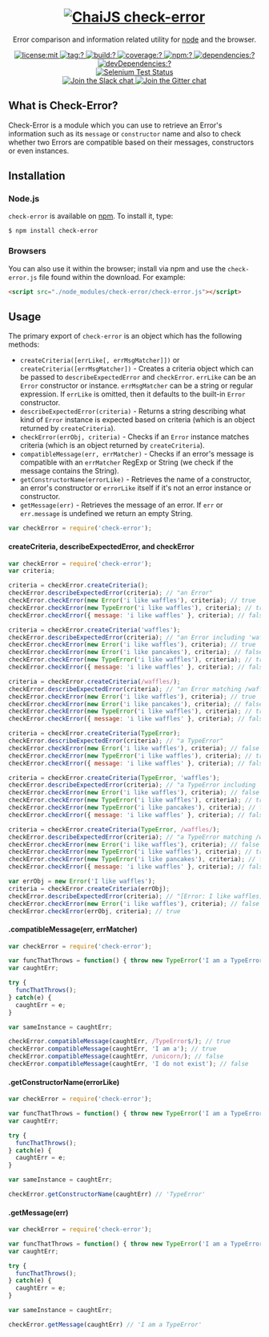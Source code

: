 <h1 align=center>
  <a href="http://chaijs.com" title="Chai Documentation">
    <img alt="ChaiJS" src="http://chaijs.com/img/chai-logo.png"/> check-error
  </a>
</h1>

<p align=center>
  Error comparison and information related utility for <a href="http://nodejs.org">node</a> and the browser.
</p>

<p align=center>
  <a href="./LICENSE">
    <img
      alt="license:mit"
      src="https://img.shields.io/badge/license-mit-green.svg?style=flat-square"
    />
  </a>
  <a href="https://github.com/chaijs/check-error/releases">
    <img
      alt="tag:?"
      src="https://img.shields.io/github/tag/chaijs/check-error.svg?style=flat-square"
    />
  </a>
  <a href="https://travis-ci.org/chaijs/check-error">
    <img
      alt="build:?"
      src="https://img.shields.io/travis/chaijs/check-error/master.svg?style=flat-square"
    />
  </a>
  <a href="https://coveralls.io/r/chaijs/check-error">
    <img
      alt="coverage:?"
      src="https://img.shields.io/coveralls/chaijs/check-error/master.svg?style=flat-square"
    />
  </a>
  <a href="https://www.npmjs.com/packages/check-error">
    <img
      alt="npm:?"
      src="https://img.shields.io/npm/v/check-error.svg?style=flat-square"
    />
  </a>
  <a href="https://www.npmjs.com/packages/check-error">
    <img
      alt="dependencies:?"
      src="https://img.shields.io/npm/dm/check-error.svg?style=flat-square"
    />
  </a>
  <a href="">
    <img
      alt="devDependencies:?"
      src="https://img.shields.io/david/chaijs/check-error.svg?style=flat-square"
    />
  </a>
  <br/>
  <a href="https://saucelabs.com/u/chaijs-check-error">
    <img
      alt="Selenium Test Status"
      src="https://saucelabs.com/browser-matrix/chaijs-check-error.svg"
    />
  </a>
  <br>
  <a href="https://chai-slack.herokuapp.com/">
    <img
      alt="Join the Slack chat"
      src="https://img.shields.io/badge/slack-join%20chat-E2206F.svg?style=flat-square"
    />
  </a>
  <a href="https://gitter.im/chaijs/chai">
    <img
      alt="Join the Gitter chat"
      src="https://img.shields.io/badge/gitter-join%20chat-D0104D.svg?style=flat-square"
    />
  </a>
</p>

## What is Check-Error?

Check-Error is a module which you can use to retrieve an Error's information such as its `message` or `constructor` name and also to check whether two Errors are compatible based on their messages, constructors or even instances.

## Installation

### Node.js

`check-error` is available on [npm](http://npmjs.org). To install it, type:

    $ npm install check-error

### Browsers

You can also use it within the browser; install via npm and use the `check-error.js` file found within the download. For example:

```html
<script src="./node_modules/check-error/check-error.js"></script>
```

## Usage

The primary export of `check-error` is an object which has the following methods:

* `createCriteria([errLike[, errMsgMatcher]])` or `createCriteria([errMsgMatcher])` - Creates a criteria object which can be passed to `describeExpectedError` and `checkError`. `errLike` can be an `Error` constructor or instance. `errMsgMatcher` can be a string or regular expression. If `errLike` is omitted, then it defaults to the built-in `Error` constructor.
* `describeExpectedError(criteria)` - Returns a string describing what kind of `Error` instance is expected based on criteria (which is an object returned by `createCriteria`).
* `checkError(errObj, criteria)` - Checks if an `Error` instance matches criteria (which is an object returned by `createCriteria`).
* `compatibleMessage(err, errMatcher)` - Checks if an error's message is compatible with an `errMatcher` RegExp or String (we check if the message contains the String).
* `getConstructorName(errorLike)` - Retrieves the name of a constructor, an error's constructor or `errorLike` itself if it's not an error instance or constructor.
* `getMessage(err)` - Retrieves the message of an error. If `err` or `err.message` is undefined we return an empty String.

```js
var checkError = require('check-error');
```

#### createCriteria, describeExpectedError, and checkError

```js
var checkError = require('check-error');
var criteria;

criteria = checkError.createCriteria();
checkError.describeExpectedError(criteria); // "an Error"
checkError.checkError(new Error('i like waffles'), criteria); // true
checkError.checkError(new TypeError('i like waffles'), criteria); // true
checkError.checkError({ message: 'i like waffles' }, criteria); // false

criteria = checkError.createCriteria('waffles');
checkError.describeExpectedError(criteria); // "an Error including 'waffles'"
checkError.checkError(new Error('i like waffles'), criteria); // true
checkError.checkError(new Error('i like pancakes'), criteria); // false
checkError.checkError(new TypeError('i like waffles'), criteria); // true
checkError.checkError({ message: 'i like waffles' }, criteria); // false

criteria = checkError.createCriteria(/waffles/);
checkError.describeExpectedError(criteria); // "an Error matching /waffles/"
checkError.checkError(new Error('i like waffles'), criteria); // true
checkError.checkError(new Error('i like pancakes'), criteria); // false
checkError.checkError(new TypeError('i like waffles'), criteria); // true
checkError.checkError({ message: 'i like waffles' }, criteria); // false

criteria = checkError.createCriteria(TypeError);
checkError.describeExpectedError(criteria); // "a TypeError"
checkError.checkError(new Error('i like waffles'), criteria); // false
checkError.checkError(new TypeError('i like waffles'), criteria); // true
checkError.checkError({ message: 'i like waffles' }, criteria); // false

criteria = checkError.createCriteria(TypeError, 'waffles');
checkError.describeExpectedError(criteria); // "a TypeError including 'waffles'"
checkError.checkError(new Error('i like waffles'), criteria); // false
checkError.checkError(new TypeError('i like waffles'), criteria); // true
checkError.checkError(new TypeError('i like pancakes'), criteria); // false
checkError.checkError({ message: 'i like waffles' }, criteria); // false

criteria = checkError.createCriteria(TypeError, /waffles/);
checkError.describeExpectedError(criteria); // "a TypeError matching /waffles/"
checkError.checkError(new Error('i like waffles'), criteria); // false
checkError.checkError(new TypeError('i like waffles'), criteria); // true
checkError.checkError(new TypeError('i like pancakes'), criteria); // false
checkError.checkError({ message: 'i like waffles' }, criteria); // false

var errObj = new Error('I like waffles');
criteria = checkError.createCriteria(errObj);
checkError.describeExpectedError(criteria); // "[Error: I like waffles]"
checkError.checkError(new Error('i like waffles'), criteria); // false
checkError.checkError(errObj, criteria); // true
```

#### .compatibleMessage(err, errMatcher)

```js
var checkError = require('check-error');

var funcThatThrows = function() { throw new TypeError('I am a TypeError') };
var caughtErr;

try {
  funcThatThrows();
} catch(e) {
  caughtErr = e;
}

var sameInstance = caughtErr;

checkError.compatibleMessage(caughtErr, /TypeError$/); // true
checkError.compatibleMessage(caughtErr, 'I am a'); // true
checkError.compatibleMessage(caughtErr, /unicorn/); // false
checkError.compatibleMessage(caughtErr, 'I do not exist'); // false
```

#### .getConstructorName(errorLike)

```js
var checkError = require('check-error');

var funcThatThrows = function() { throw new TypeError('I am a TypeError') };
var caughtErr;

try {
  funcThatThrows();
} catch(e) {
  caughtErr = e;
}

var sameInstance = caughtErr;

checkError.getConstructorName(caughtErr) // 'TypeError'
```

#### .getMessage(err)

```js
var checkError = require('check-error');

var funcThatThrows = function() { throw new TypeError('I am a TypeError') };
var caughtErr;

try {
  funcThatThrows();
} catch(e) {
  caughtErr = e;
}

var sameInstance = caughtErr;

checkError.getMessage(caughtErr) // 'I am a TypeError'
```
